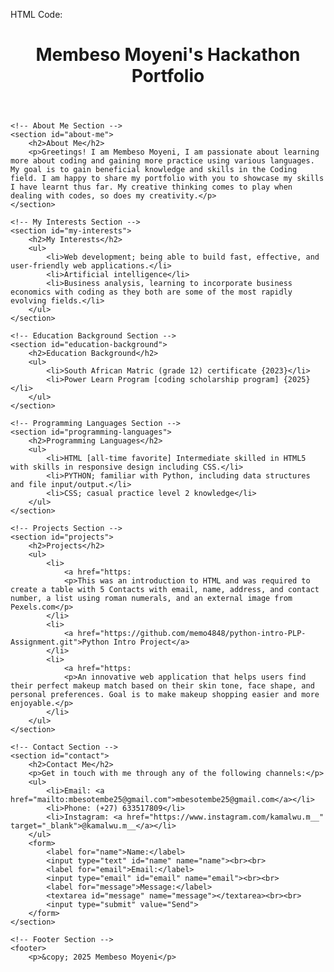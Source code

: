 HTML Code:
<!DOCTYPE html>
<html lang="en">
<head>
    <meta charset="UTF-8">
    <meta name="viewport" content="width=device-width, initial-scale=1.0">
    <title>Membeso Moyeni's Hackathon Portfolio</title>
    <link rel="stylesheet" href="styles.css">
</head>
<body>
    <!-- Header Section -->
    <header>
        <h1>Membeso Moyeni's Hackathon Portfolio</h1>
    </header>

    <!-- About Me Section -->
    <section id="about-me">
        <h2>About Me</h2>
        <p>Greetings! I am Membeso Moyeni, I am passionate about learning more about coding and gaining more practice using various languages. My goal is to gain beneficial knowledge and skills in the Coding field. I am happy to share my portfolio with you to showcase my skills I have learnt thus far. My creative thinking comes to play when dealing with codes, so does my creativity.</p>
    </section>

    <!-- My Interests Section -->
    <section id="my-interests">
        <h2>My Interests</h2>
        <ul>
            <li>Web development; being able to build fast, effective, and user-friendly web applications.</li>
            <li>Artificial intelligence</li>
            <li>Business analysis, learning to incorporate business economics with coding as they both are some of the most rapidly evolving fields.</li>
        </ul>
    </section>

    <!-- Education Background Section -->
    <section id="education-background">
        <h2>Education Background</h2>
        <ul>
            <li>South African Matric (grade 12) certificate {2023}</li>
            <li>Power Learn Program [coding scholarship program] {2025}</li>
        </ul>
    </section>

    <!-- Programming Languages Section -->
    <section id="programming-languages">
        <h2>Programming Languages</h2>
        <ul>
            <li>HTML [all-time favorite] Intermediate skilled in HTML5 with skills in responsive design including CSS.</li>
            <li>PYTHON; familiar with Python, including data structures and file input/output.</li>
            <li>CSS; casual practice level 2 knowledge</li>
        </ul>
    </section>

    <!-- Projects Section -->
    <section id="projects">
        <h2>Projects</h2>
        <ul>
            <li>
                <a href="https:                                                                                                         
                <p>This was an introduction to HTML and was required to create a table with 5 Contacts with email, name, address, and contact number, a list using roman numerals, and an external image from Pexels.com</p>
            </li>
            <li>
                <a href="https://github.com/memo4848/python-intro-PLP-Assignment.git">Python Intro Project</a>
            </li>
            <li>
                <a href="https:                                                                                
                <p>An innovative web application that helps users find their perfect makeup match based on their skin tone, face shape, and personal preferences. Goal is to make makeup shopping easier and more enjoyable.</p>
            </li>
        </ul>
    </section>

    <!-- Contact Section -->
    <section id="contact">
        <h2>Contact Me</h2>
        <p>Get in touch with me through any of the following channels:</p>
        <ul>
            <li>Email: <a href="mailto:mbesotembe25@gmail.com">mbesotembe25@gmail.com</a></li>
            <li>Phone: (+27) 633517809</li>
            <li>Instagram: <a href="https://www.instagram.com/kamalwu.m__" target="_blank">@kamalwu.m__</a></li>
        </ul>
        <form>
            <label for="name">Name:</label>
            <input type="text" id="name" name="name"><br><br>
            <label for="email">Email:</label>
            <input type="email" id="email" name="email"><br><br>
            <label for="message">Message:</label>
            <textarea id="message" name="message"></textarea><br><br>
            <input type="submit" value="Send">
        </form>
    </section>

    <!-- Footer Section -->
    <footer>
        <p>&copy; 2025 Membeso Moyeni</p>
